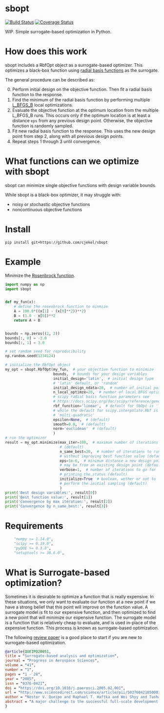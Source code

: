 # sbopt

[![Build Status](https://travis-ci.com/cjekel/sbopt.svg?branch=master)](https://travis-ci.com/cjekel/sbopt) [![Coverage Status](https://coveralls.io/repos/github/cjekel/sbopt/badge.svg?branch=master)](https://coveralls.io/github/cjekel/sbopt?branch=master)

WIP. Simple surrogate-based optimization in Python.

# How does this work

sbopt includes a RbfOpt object as a surrogate-based optimizer. This optimizes a black-box function using [radial basis functions](https://en.wikipedia.org/wiki/Radial_basis_function) as the surrogate.

The general procedure can be described as:

0. Perform initial design on the objective function. Then fit a radial basis function to the response.
1. Find the minimum of the radial basis function by performing multiple [L_BFGS_B](https://docs.scipy.org/doc/scipy/reference/generated/scipy.optimize.fmin_l_bfgs_b.html) local optimizations.
2. Evaluate the objective function at the optimum location from the multiple L_BFGS_B runs. This occurs only if the optimum location is at least a distance ```eps``` from any previous design point. Otherwise, the objective function is randomly sampled.
3. Fit new radial basis function to the response. This uses the new design point from step 2, along with all previous design points.
4. Repeat steps 1 through 3 until convergence.

# What functions can we optimize with sbopt

sbopt can minimize single objective functions with design variable bounds.

While sbopt is a black-box optimizer, it may struggle with:
- noisy or stochastic objective functions
- noncontinuous objective functions

# Install

```shell
pip install git+https://github.com/cjekel/sbopt
```

# Example

Minimize the [Rosenbrock function](https://en.wikipedia.org/wiki/Rosenbrock_function). 

```python
import numpy as np
import sbopt


def my_fun(x):
    # define the rosenbrock function to minmize
    A = 100.0*((x[1] - (x[0]**2))**2)
    B = (1.0 - x[0])**2
    return A + B


bounds = np.zeros((2, 2))
bounds[:, 0] = -3.0
bounds[:, 1] = 3.0

# set random seed for reproducibility
np.random.seed(1234124)

# initialize the RbfOpt object
my_opt = sbopt.RbfOpt(my_fun,  # your objective function to minimize
                      bounds,  # bounds for your design variables
                      initial_design='latin',  # initial design type
                      # 'latin' default, or 'random'
                      initial_design_ndata=20,  # number of initial points
                      n_local_optimze=20,  # number of local BFGS optimizers
                      # scipy radial basis function parameters see
                      # https://docs.scipy.org/doc/scipy/reference/generated/scipy.interpolate.Rbf.html
                      rbf_function='linear',  # default for SbOpt is 'linear'
                      # while the default for scipy.interpolate.Rbf is
                      # 'multi-quadratic'
                      epsilon=None,  # (default)
                      smooth=0.0,  # (default)
                      norm='euclidean'  # (default)
                      )
# run the optimizer
result = my_opt.minimize(max_iter=100,  # maximum number of iterations
                         # (default)
                         n_same_best=20,  # number of iterations to run
                         # without improving best function value (default)
                         eps=1e-6,  # minimum distance a new design point
                         # may be from an existing design point (default)
                         verbose=1,  # number of iterations to go for
                         # printing the status (default)
                         initialize=True  # boolean, wether or not to
                         # perform the initial sampling (default)
                         )
print('Best design variables:', result[0])
print('Best function value:', result[1])
print('Convergence by max iteration:', result[2])
print('Convergence by n_same_best:', result[3])

```

# Requirements

```python
    "numpy >= 1.14.0",
    "scipy >= 0.19.0",
    "pyDOE >= 0.3.8",
    "setuptools >= 38.6.0",
```

# What is Surrogate-based optimization?

Sometimes it is desirable to optimize a function that is really expensive. In these situations, we only want to evaluate our function at a new point if we have a strong belief that this point will improve on the function value. A surrogate model is fit to our expensive function, and then optimized to find a new point that will minimize our expensive function. The surrogate model is a function that is relatively cheap to evaluate, and is used in-place of the expensive function. This process is known as surrogate-based optimization.

The following [review paper](https://ntrs.nasa.gov/archive/nasa/casi.ntrs.nasa.gov/20050186653.pdf) is a good place to start if you are new to surrogate-based optimization. 


```bibtex
@article{QUEIPO20051,
title = "Surrogate-based analysis and optimization",
journal = "Progress in Aerospace Sciences",
volume = "41",
number = "1",
pages = "1 - 28",
year = "2005",
issn = "0376-0421",
doi = "https://doi.org/10.1016/j.paerosci.2005.02.001",
url = "http://www.sciencedirect.com/science/article/pii/S0376042105000102",
author = "Nestor V. Queipo and Raphael T. Haftka and Wei Shyy and Tushar Goel and Rajkumar Vaidyanathan and P. Kevin Tucker",
abstract = "A major challenge to the successful full-scale development of modern aerospace systems is to address competing objectives such as improved performance, reduced costs, and enhanced safety. Accurate, high-fidelity models are typically time consuming and computationally expensive. Furthermore, informed decisions should be made with an understanding of the impact (global sensitivity) of the design variables on the different objectives. In this context, the so-called surrogate-based approach for analysis and optimization can play a very valuable role. The surrogates are constructed using data drawn from high-fidelity models, and provide fast approximations of the objectives and constraints at new design points, thereby making sensitivity and optimization studies feasible. This paper provides a comprehensive discussion of the fundamental issues that arise in surrogate-based analysis and optimization (SBAO), highlighting concepts, methods, techniques, as well as practical implications. The issues addressed include the selection of the loss function and regularization criteria for constructing the surrogates, design of experiments, surrogate selection and construction, sensitivity analysis, convergence, and optimization. The multi-objective optimal design of a liquid rocket injector is presented to highlight the state of the art and to help guide future efforts."
}
```